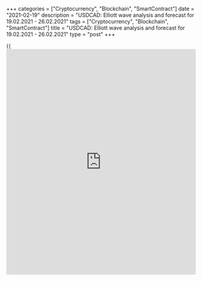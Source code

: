 +++
categories = ["Cryptocurrency", "Blockchain", "SmartContract"]
date = "2021-02-19"
description = "USDCAD: Elliott wave analysis and forecast for 19.02.2021 - 26.02.2021"
tags = ["Cryptocurrency", "Blockchain", "SmartContract"]
title = "USDCAD: Elliott wave analysis and forecast for 19.02.2021 - 26.02.2021"
type = "post"
+++

{{<iframe id="large-banner" src="https://www.bounty.group/#slide=1.0" width="100%" height="600" scrolling="no" style="border: 0px solid rgb(216, 221, 230); border-radius: 3px;">}}

2021-02-19

2021-02-19

USDCAD: Elliott wave analysis and forecast for 19.02.2021 –
26.02.2021Alex Geuta

 **Main scenario:** consider short positions from corrections below the
level of 1.2880 with a target of 1.2450 – 1.2300.

 **Alternative scenario:** breakout and consolidation above the level of
1.2880 will allow the pair to continue rising to the levels of 1.3074 –
1.3376.

 **Analysis:** Daily time frame: wave (С) of 4 of larger degree
continues developing, with the first wave 1 of (C) forming inside.
Presumably, the fifth wave v of 1 of (C) is forming on the H4 time
frame. Wave (iii) of v of smaller degree has formed and correction
completed in the form of wave (iv) of v as part of the fifth wave v of 1
of (C). Apparently, the fifth wave (v) of v is developing on the H1 time
frame. If this assumption is correct, the pair will continue to fall to
1.2450 – 1.2300. The level of 1.2880 is critical in this scenario, as
the breakout will enable the pair to continue rising to the levels of
1.3074 – 1.3376.

* * *

* * *

## Price chart of USDCAD in real time mode

The content of this article reflects the author’s opinion and does not
necessarily reflect the official position of LiteForex. The material
published on this page is provided for informational purposes only and
should not be considered as the provision of investment advice for the
purposes of Directive 2004/39/EC.

Rate this article:

{{value}}

( {{count}} {{title}} )